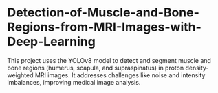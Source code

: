 # Detection-of-Muscle-and-Bone-Regions-from-MRI-Images-with-Deep-Learning
This project uses the YOLOv8 model to detect and segment muscle and bone regions (humerus, scapula, and supraspinatus) in proton density-weighted MRI images. It addresses challenges like noise and intensity imbalances, improving medical image analysis.
